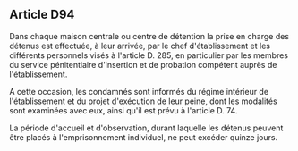 Article D94
----
Dans chaque maison centrale ou centre de détention la prise en charge des
détenus est effectuée, à leur arrivée, par le chef d'établissement et les
différents personnels visés à l'article D. 285, en particulier par les membres
du service pénitentiaire d'insertion et de probation compétent auprès de
l'établissement.

A cette occasion, les condamnés sont informés du régime intérieur de
l'établissement et du projet d'exécution de leur peine, dont les modalités sont
examinées avec eux, ainsi qu'il est prévu à l'article D. 74.

La période d'accueil et d'observation, durant laquelle les détenus peuvent être
placés à l'emprisonnement individuel, ne peut excéder quinze jours.
